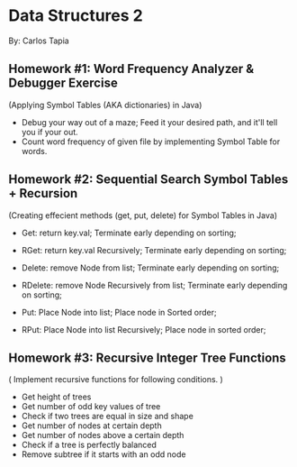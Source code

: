 # Data Structures 2 

By: Carlos Tapia

## Homework #1: Word Frequency Analyzer & Debugger Exercise
(Applying Symbol Tables (AKA dictionaries) in Java)
- Debug your way out of a maze; Feed it your desired path, and it'll tell you if your out. 
- Count word frequency of given file by implementing Symbol Table for words. 

## Homework #2: Sequential Search Symbol Tables + Recursion
(Creating effecient methods (get, put, delete) for Symbol Tables in Java)
- Get: return key.val; Terminate early depending on sorting;
- RGet: return key.val Recursively; Terminate early depending on sorting;

- Delete: remove Node from list; Terminate early depending on sorting;
- RDelete: remove Node Recursively from list; Terminate early depending on sorting;

- Put: Place Node into list; Place node in Sorted order;
- RPut: Place Node into list Recursively; Place node in sorted order;

## Homework #3: Recursive Integer Tree Functions 
( Implement recursive functions for following conditions. )
- Get height of trees
- Get number of odd key values of tree
- Check if two trees are equal in size and shape
- Get number of nodes at certain depth
- Get number of nodes above a certain depth
- Check if a tree is perfectly balanced
- Remove subtree if it starts with an odd node


